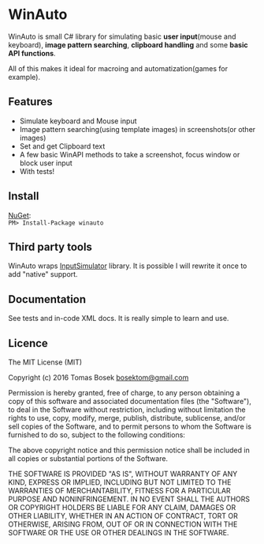 # WinAuto
WinAuto is small C# library for simulating basic **user input**(mouse and keyboard), **image pattern searching**, **clipboard handling** and some **basic API functions**. 
  
All of this makes it ideal for macroing and automatization(games for example).

## Features
- Simulate keyboard and Mouse input
- Image pattern searching(using template images) in screenshots(or other images)
- Set and get Clipboard text
- A few basic WinAPI methods to take a screenshot, focus window or block user input
- With tests!

## Install

[NuGet](https://www.nuget.org/packages/winauto/):  
`PM> Install-Package winauto`

## Third party tools
WinAuto wraps [InputSimulator](https://github.com/michaelnoonan/inputsimulator) library. It is possible I will rewrite it once to add "native" support.

## Documentation
See tests and in-code XML docs. It is really simple to learn and use.

## Licence
The MIT License (MIT)

Copyright (c) 2016 Tomas Bosek bosektom@gmail.com

Permission is hereby granted, free of charge, to any person obtaining a copy
of this software and associated documentation files (the "Software"), to deal
in the Software without restriction, including without limitation the rights
to use, copy, modify, merge, publish, distribute, sublicense, and/or sell
copies of the Software, and to permit persons to whom the Software is
furnished to do so, subject to the following conditions:

The above copyright notice and this permission notice shall be included in all
copies or substantial portions of the Software.

THE SOFTWARE IS PROVIDED "AS IS", WITHOUT WARRANTY OF ANY KIND, EXPRESS OR
IMPLIED, INCLUDING BUT NOT LIMITED TO THE WARRANTIES OF MERCHANTABILITY,
FITNESS FOR A PARTICULAR PURPOSE AND NONINFRINGEMENT. IN NO EVENT SHALL THE
AUTHORS OR COPYRIGHT HOLDERS BE LIABLE FOR ANY CLAIM, DAMAGES OR OTHER
LIABILITY, WHETHER IN AN ACTION OF CONTRACT, TORT OR OTHERWISE, ARISING FROM,
OUT OF OR IN CONNECTION WITH THE SOFTWARE OR THE USE OR OTHER DEALINGS IN THE
SOFTWARE.
